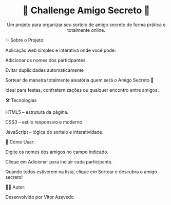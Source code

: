<h1 align="center">🎁 Challenge Amigo Secreto 🎁</h1> <p align="center"> Um projeto para organizar seu sorteio de amigo secreto de forma prática e totalmente online. </p>
✨ Sobre o Projeto:

Aplicação web simples e interativa onde você pode:

Adicionar os nomes dos participantes

Evitar duplicidades automaticamente

Sortear de maneira totalmente aleatória quem será o Amigo Secreto 🎉

Ideal para festas, confraternizações ou qualquer encontro entre amigos.

🛠️ Tecnologias

HTML5 – estrutura da página.

CSS3 – estilo responsivo e moderno.

JavaScript – lógica do sorteio e interatividade.

🚀 Como Usar:

Digite os nomes dos amigos no campo indicado.

Clique em Adicionar para incluir cada participante.

Quando todos estiverem na lista, clique em Sortear e descubra o amigo secreto!

👨‍💻 Autor:

Desenvolvido por Vitor Azevedo.
